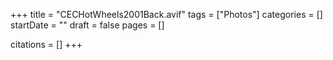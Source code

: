 +++
title = "CECHotWheels2001Back.avif"
tags = ["Photos"]
categories = []
startDate = ""
draft = false
pages = []

citations = []
+++
